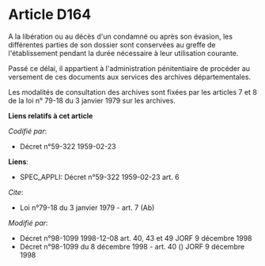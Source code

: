 # Article D164

A la libération ou au décès d'un condamné ou après son évasion, les différentes parties de son dossier sont conservées au
greffe de l'établissement pendant la durée nécessaire à leur utilisation courante. 

Passé ce délai, il appartient à l'administration pénitentiaire de procéder au versement de ces documents aux services des
archives départementales. 

Les modalités de consultation des archives sont fixées par les articles 7 et 8 de la loi n° 79-18 du 3 janvier 1979 sur les
archives.

**Liens relatifs à cet article**

_Codifié par_:

  - Décret n°59-322 1959-02-23

**Liens**:

  - SPEC_APPLI: Décret n°59-322 1959-02-23 art. 6

_Cite_:

  - Loi n°79-18 du 3 janvier 1979 - art. 7 (Ab)

_Modifié par_:

  - Décret n°98-1099 1998-12-08 art. 40, 43 et 49 JORF 9 décembre 1998
  - Décret n°98-1099 du 8 décembre 1998 - art. 40 () JORF 9 décembre 1998
